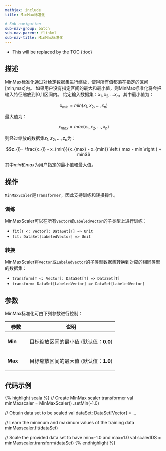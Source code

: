 ```yaml
---
mathjax: include
title: MinMax标准化

# Sub navigation
sub-nav-group: batch
sub-nav-parent: flinkml
sub-nav-title: MinMax标准化
---
```

<!--
Licensed to the Apache Software Foundation (ASF) under one
or more contributor license agreements.  See the NOTICE file
distributed with this work for additional information
regarding copyright ownership.  The ASF licenses this file
to you under the Apache License, Version 2.0 (the
"License"); you may not use this file except in compliance
with the License.  You may obtain a copy of the License at

  http://www.apache.org/licenses/LICENSE-2.0

Unless required by applicable law or agreed to in writing,
software distributed under the License is distributed on an
"AS IS" BASIS, WITHOUT WARRANTIES OR CONDITIONS OF ANY
KIND, either express or implied.  See the License for the
specific language governing permissions and limitations
under the License.
-->

* This will be replaced by the TOC
{:toc}

## 描述

 MinMax标准化通过对给定数据集进行缩放，使得所有值都落在指定的区间[min,max]内。
 如果用户没有指定区间的最大和最小值，则MinMax标准化将会把输入特征缩放到[0,1]区间内。
 给定输入数据集：$x_1, x_2,... x_n$，其中最小值为：

 $$x_{min} = min({x_1, x_2,..., x_n})$$

 最大值为：

 $$x_{max} = max({x_1, x_2,..., x_n})$$

 则经过缩放的数据集$z_1, z_2,...,z_n$为：

 $$z_{i}= \frac{x_{i} - x_{min}}{x_{max} - x_{min}} \left ( max - min \right ) + min$$

 其中$\textit{min}$和$\textit{max}$为用户指定的最小值和最大值。

## 操作

`MinMaxScaler`是`Transformer`，因此支持训练和转换操作。

### 训练

MinMaxScaler可以在所有`Vector`或`LabeledVector`的子类型上进行训练：

* `fit[T <: Vector]: DataSet[T] => Unit`
* `fit: DataSet[LabeledVector] => Unit`

### 转换

MinMaxScaler将`Vector`或`LabeledVector`的子类型数据集转换到对应的相同类型的数据集：

* `transform[T <: Vector]: DataSet[T] => DataSet[T]`
* `transform: DataSet[LabeledVector] => DataSet[LabeledVector]`

## 参数

MinMax标准化可由下列参数进行控制：

 <table class="table table-bordered">
  <thead>
    <tr>
      <th class="text-left" style="width: 20%">参数</th>
      <th class="text-center">说明</th>
    </tr>
  </thead>

  <tbody>
    <tr>
      <td><strong>Min</strong></td>
      <td>
        <p>
        目标缩放区间的最小值
        (默认值：<strong>0.0</strong>)
        </p>
      </td>
    </tr>
    <tr>
      <td><strong>Max</strong></td>
      <td>
        <p>
        目标缩放区间的最大值
        (默认值：<strong>1.0</strong>)
        </p>
      </td>
    </tr>
  </tbody>
</table>

## 代码示例

{% highlight scala %}
// Create MinMax scaler transformer
val minMaxscaler = MinMaxScaler()
  .setMin(-1.0)

// Obtain data set to be scaled
val dataSet: DataSet[Vector] = ...

// Learn the minimum and maximum values of the training data
minMaxscaler.fit(dataSet)

// Scale the provided data set to have min=-1.0 and max=1.0
val scaledDS = minMaxscaler.transform(dataSet)
{% endhighlight %}

